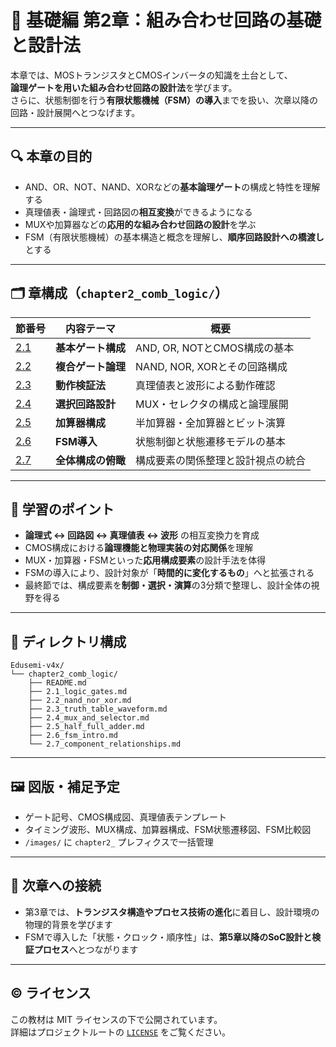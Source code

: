 # 📘 基礎編 第2章：組み合わせ回路の基礎と設計法

本章では、MOSトランジスタとCMOSインバータの知識を土台として、  
**論理ゲートを用いた組み合わせ回路の設計法**を学びます。  
さらに、状態制御を行う**有限状態機械（FSM）の導入**までを扱い、次章以降の回路・設計展開へとつなげます。

---

## 🔍 本章の目的

- AND、OR、NOT、NAND、XORなどの**基本論理ゲート**の構成と特性を理解する  
- 真理値表・論理式・回路図の**相互変換**ができるようになる  
- MUXや加算器などの**応用的な組み合わせ回路の設計**を学ぶ  
- FSM（有限状態機械）の基本構造と概念を理解し、**順序回路設計への橋渡し**とする  

---

## 🗂️ 章構成（`chapter2_comb_logic/`）

| 節番号 | 内容テーマ | 概要 |
|--------|------------|------|
| [2.1](./2.1_logic_gates.md) | **基本ゲート構成** | AND, OR, NOTとCMOS構成の基本 |
| [2.2](./2.2_nand_nor_xor.md) | **複合ゲート論理** | NAND, NOR, XORとその回路構成 |
| [2.3](./2.3_truth_table_waveform.md) | **動作検証法** | 真理値表と波形による動作確認 |
| [2.4](./2.4_mux_and_selector.md) | **選択回路設計** | MUX・セレクタの構成と論理展開 |
| [2.5](./2.5_half_full_adder.md) | **加算器構成** | 半加算器・全加算器とビット演算 |
| [2.6](./2.6_fsm_intro.md) | **FSM導入** | 状態制御と状態遷移モデルの基本 |
| [2.7](./2.7_component_relationships.md) | **全体構成の俯瞰** | 構成要素の関係整理と設計視点の統合 |

---

## 🧠 学習のポイント

- **論理式 ↔ 回路図 ↔ 真理値表 ↔ 波形** の相互変換力を育成  
- CMOS構成における**論理機能と物理実装の対応関係**を理解  
- MUX・加算器・FSMといった**応用構成要素**の設計手法を体得  
- FSMの導入により、設計対象が「**時間的に変化するもの**」へと拡張される  
- 最終節では、構成要素を**制御・選択・演算**の3分類で整理し、設計全体の視野を得る  

---

## 📂 ディレクトリ構成

```
Edusemi-v4x/
└── chapter2_comb_logic/
    ├── README.md
    ├── 2.1_logic_gates.md
    ├── 2.2_nand_nor_xor.md
    ├── 2.3_truth_table_waveform.md
    ├── 2.4_mux_and_selector.md
    ├── 2.5_half_full_adder.md
    ├── 2.6_fsm_intro.md
    └── 2.7_component_relationships.md
```

---

## 🖼️ 図版・補足予定

- ゲート記号、CMOS構成図、真理値表テンプレート  
- タイミング波形、MUX構成、加算器構成、FSM状態遷移図、FSM比較図  
- `/images/` に `chapter2_` プレフィクスで一括管理  

---

## 🔄 次章への接続

- 第3章では、**トランジスタ構造やプロセス技術の進化**に着目し、設計環境の物理的背景を学びます  
- FSMで導入した「状態・クロック・順序性」は、**第5章以降のSoC設計と検証プロセス**へとつながります  

---

## © ライセンス

この教材は MIT ライセンスの下で公開されています。  
詳細はプロジェクトルートの [`LICENSE`](../LICENSE) をご覧ください。
